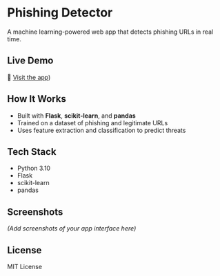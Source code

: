 #  Phishing Detector

A machine learning-powered web app that detects phishing URLs in real time.

## Live Demo
🔗 [Visit the app](https://phishing-detector-1-cn3p.onrender.com/))

##  How It Works
- Built with **Flask**, **scikit-learn**, and **pandas**
- Trained on a dataset of phishing and legitimate URLs
- Uses feature extraction and classification to predict threats

## Tech Stack
- Python 3.10
- Flask
- scikit-learn
- pandas

##  Screenshots
*(Add screenshots of your app interface here)*

## License
MIT License
